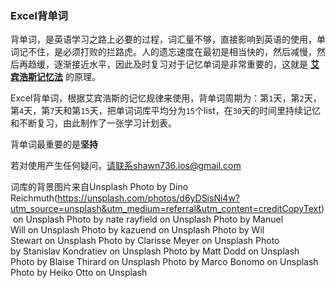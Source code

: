 ### Excel背单词
背单词，是英语学习之路上必要的过程，词汇量不够，直接影响到英语的使用，单词记不住，是必须打败的拦路虎。人的遗忘速度在最初是相当快的，然后减慢，然后再趋缓，逐渐接近水平，因此及时复习对于记忆单词是非常重要的，这就是 __[艾宾浩斯记忆法](https://baike.baidu.com/item/艾宾浩斯记忆法)__ 的原理。

Excel背单词，根据艾宾浩斯的记忆规律来使用，背单词周期为：第`1`天，第`2`天，第`4`天，第`7`天和第`15`天，把单词词库平均分为`15`个list，在`30`天的时间里持续记忆和不断复习，由此制作了一张学习计划表。

背单词最重要的是**坚持**

若对使用产生任何疑问，请联系shawn736.ios@gmail.com

词库的背景图片来自Unsplash
Photo by Dino Reichmuth(https://unsplash.com/photos/d6yDSisNi4w?utm_source=unsplash&utm_medium=referral&utm_content=creditCopyText) on Unsplash
Photo by nate rayfield on Unsplash
Photo by Manuel Will on Unsplash
Photo by kazuend on Unsplash
Photo by Wil Stewart on Unsplash
Photo by Clarisse Meyer on Unsplash
Photo by Stanislav Kondratiev on Unsplash
Photo by Matt Dodd on Unsplash
Photo by Blaise Thirard on Unsplash
Photo by Marco Bonomo on Unsplash
Photo by Heiko Otto on Unsplash
